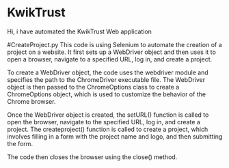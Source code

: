 # KwikTrust
Hi, i have automated the KwikTrust Web application

#CreateProject.py
This code is using Selenium to automate the creation of a project on a website. It first sets up a WebDriver object and then uses it to open a browser, navigate to a specified URL, log in, and create a project.

To create a WebDriver object, the code uses the webdriver module and specifies the path to the ChromeDriver executable file. The WebDriver object is then passed to the ChromeOptions class to create a ChromeOptions object, which is used to customize the behavior of the Chrome browser.

Once the WebDriver object is created, the setURL() function is called to open the browser, navigate to the specified URL, log in, and create a project. The createproject() function is called to create a project, which involves filling in a form with the project name and logo, and then submitting the form.

The code then closes the browser using the close() method.
